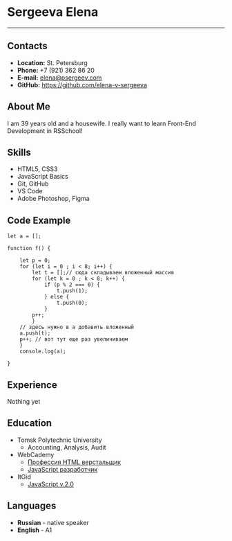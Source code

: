 # Sergeeva Elena
***

## Contacts
- **Location:** St. Petersburg
- **Phone:** +7 (921) 362 86 20
- **E-mail:** elena@psergeev.com
- **GitHub:** https://github.com/elena-v-sergeeva

## About Me
I am 39 years old and a housewife. I really want to learn Front-End Development in RSSchool!

## Skills
- HTML5, CSS3
- JavaScript Basics
- Git, GitHub
- VS Code
- Adobe Photoshop, Figma

## Code Example

```
let a = [];

function f() {
    
    let p = 0;
    for (let i = 0 ; i < 8; i++) {
	    let t = [];// сюда складываем вложенный массив
        for (let k = 0 ; k < 8; k++) {
		    if (p % 2 === 0) {
			    t.push(1);
		    } else {
			    t.push(0);
		    }
		p++;
	    }
	// здесь нужно в a добавить вложенный
	a.push(t);
	p++; // вот тут еще раз увеличиваем
    }
    console.log(a);
    
}
```

## Experience
Nothing yet

## Education
- Tomsk Polytechnic University
  + Accounting, Analysis, Audit
- WebCademy
  + [Профессия HTML верстальщик](https://webcademy.ru/htmlstart/)
  + [JavaScript разработчик](https://webcademy.ru/jscourse/)
- ItGid
  + [JavaScript v.2.0](https://itgid.info/course/javascript-2) 

## Languages

- **Russian** - native speaker
- **English** - A1
